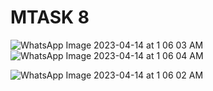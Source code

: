 # MTASK 8
![WhatsApp Image 2023-04-14 at 1 06 03 AM](https://user-images.githubusercontent.com/101579638/231866217-c778bf15-fad5-4efc-9a4e-37a645b72cb1.jpeg)
![WhatsApp Image 2023-04-14 at 1 06 04 AM](https://user-images.githubusercontent.com/101579638/231866223-0933b102-eb8d-44a8-af0e-aecf64bcc34c.jpeg)

![WhatsApp Image 2023-04-14 at 1 06 02 AM](https://user-images.githubusercontent.com/101579638/231866052-beaa8e5a-eac5-4157-aceb-3af08e8bfcca.jpeg)
